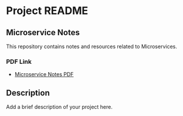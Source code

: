 # Project README

## Microservice Notes

This repository contains notes and resources related to Microservices.

### PDF Link

- [Microservice Notes PDF](https://drive.google.com/file/d/1bDLnFTnyYYDby1LxBxD1TKloq9HjHuH5/view?usp=drive_link)

## Description

Add a brief description of your project here.
